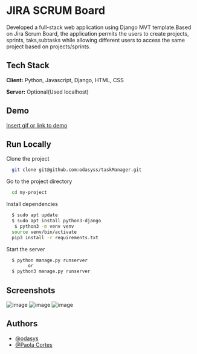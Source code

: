 
# JIRA SCRUM Board

Developed a full-stack web application using Django MVT template.Based on Jira Scrum Board, the application permits the users to create projects, sprints, taks,subtasks while allowing different users to access the same project based on projects/sprints.


## Tech Stack

**Client:** Python, Javascript, Django, HTML, CSS

**Server:** Optional(Used localhost)


## Demo

[Insert gif or link to demo](https://taskmanager-579t.onrender.com)


## Run Locally

Clone the project

```bash
  git clone git@github.com:odasyss/taskManager.git
```

Go to the project directory

```bash
  cd my-project
```

Install dependencies

```bash
  $ sudo apt update
  $ sudo apt install python3-django
   $ python3 -m venv venv
  source venv/bin/activate
  pip3 install -r requirements.txt 
```

Start the server

```bash
  $ python manage.py runserver
        or
  $ python3 manage.py runserver
```


  
 
  
## Screenshots

![image](https://github.com/odasyss/taskManager/assets/71523344/14f4e992-f2e3-4414-b694-4f92b2594f6b)
![image](https://github.com/odasyss/taskManager/assets/71523344/20b23416-e1ad-4aab-bab9-08bbe4ffe20f)
![image](https://github.com/odasyss/taskManager/assets/71523344/33a59d2c-02da-4953-adf5-2a7838da06e8)


## Authors

- [@odasys](https://www.github.com/odasyss)
- [@Paola Cortes](https://github.com/p-corteszaragoza)

